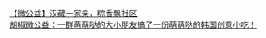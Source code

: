   
[【微公益】汉藏一家亲，粽香飘社区](http://www.dianyue.me/archives/586/39a3y8tm2bo8ux5n/)  
[胡椒微公益：一群萌萌哒的大小朋友搞了一份萌萌哒的韩国创意小吃！](http://www.dianyue.me/archives/067/zy8bwa9tffqrdrkq/)